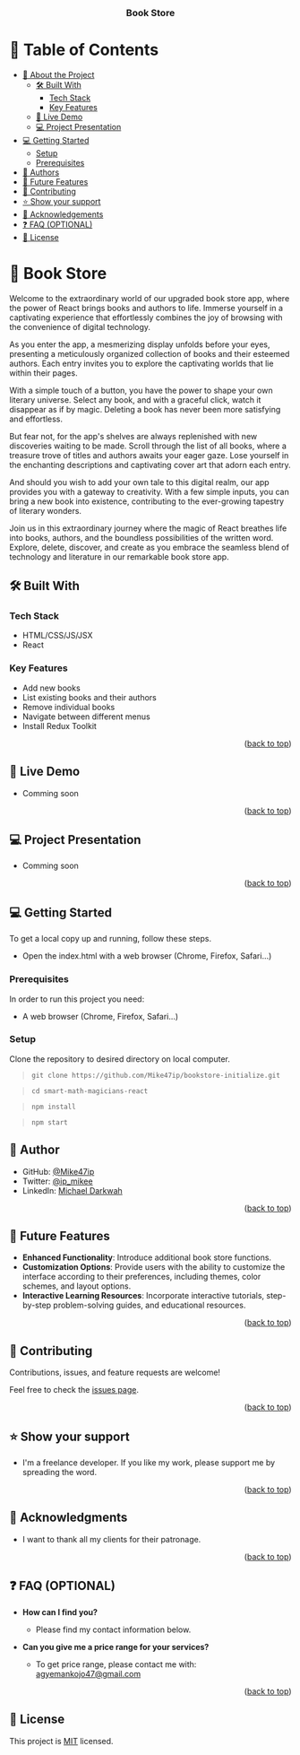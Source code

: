 <a name="readme-top"></a>

<!--
HOW TO USE:
This is an example of how you may give instructions on setting up your project locally.

Modify this file to match your project and remove sections that don't apply.

REQUIRED SECTIONS:
- Table of Contents
- About the Project
  - Built With
  - Live Demo
- Getting Started
- Authors
- Future Features
- Contributing
- Show your support
- Acknowledgements
- License

OPTIONAL SECTIONS:
- FAQ

After you're finished please remove all the comments and instructions!
-->

<div align="center">
  <!-- You are encouraged to replace this logo with your own! Otherwise you can also remove it. -->
  <!-- <img src="./src/images/s_logo.png" alt="logo" width="140"  height="auto" /> -->
  <br/>

  <h3><b>Book Store</b></h3>

</div>


# 📗 Table of Contents

- [📖 About the Project](#about-project)
  - [🛠 Built With](#built-with)
    - [Tech Stack](#tech-stack)
    - [Key Features](#key-features)
  - [🚀 Live Demo](#live-demo)
  - [💻 Project Presentation](#presentation)
- [💻 Getting Started](#getting-started)
  - [Setup](#setup)
  - [Prerequisites](#prerequisites)
- [👥 Authors](#authors)
- [🔭 Future Features](#future-features)
- [🤝 Contributing](#contributing)
- [⭐️ Show your support](#support)
- [🙏 Acknowledgements](#acknowledgements)
- [❓ FAQ (OPTIONAL)](#faq)
- [📝 License](#license)

<!-- PROJECT DESCRIPTION  -->

# 📖 Book Store <a name="about-project"></a>

Welcome to the extraordinary world of our upgraded book store app, where the power of React brings books and authors to life. Immerse yourself in a captivating experience that effortlessly combines the joy of browsing with the convenience of digital technology.

As you enter the app, a mesmerizing display unfolds before your eyes, presenting a meticulously organized collection of books and their esteemed authors. Each entry invites you to explore the captivating worlds that lie within their pages.

With a simple touch of a button, you have the power to shape your own literary universe. Select any book, and with a graceful click, watch it disappear as if by magic. Deleting a book has never been more satisfying and effortless.

But fear not, for the app's shelves are always replenished with new discoveries waiting to be made. Scroll through the list of all books, where a treasure trove of titles and authors awaits your eager gaze. Lose yourself in the enchanting descriptions and captivating cover art that adorn each entry.

And should you wish to add your own tale to this digital realm, our app provides you with a gateway to creativity. With a few simple inputs, you can bring a new book into existence, contributing to the ever-growing tapestry of literary wonders.

Join us in this extraordinary journey where the magic of React breathes life into books, authors, and the boundless possibilities of the written word. Explore, delete, discover, and create as you embrace the seamless blend of technology and literature in our remarkable book store app.

## 🛠 Built With <a name="built-with"></a>

### Tech Stack <a name="tech-stack"></a>
- HTML/CSS/JS/JSX
- React


<!-- Features -->

### Key Features <a name="key-features"></a>
- Add new books
- List existing books and their authors
- Remove individual books
- Navigate between different menus
- Install Redux Toolkit

<p align="right">(<a href="#readme-top">back to top</a>)</p>

<!-- LIVE DEMO  -->

## 🚀 Live Demo <a name="live-demo"></a>
- Comming soon
<!-- - Click <a href="https://wacoo.github.io/DEF-CON_Summit/">here</a> to open the live demo. -->
<p align="right">(<a href="#readme-top">back to top</a>)</p>

## 💻 Project Presentation <a name="presentation"></a>
<!-- - Click <a href="">here</a> to open the presentation. -->
- Comming soon
<p align="right">(<a href="#readme-top">back to top</a>)</p>
<!-- GETTING STARTED -->

## 💻 Getting Started <a name="getting-started"></a>
To get a local copy up and running, follow these steps.
- Open the index.html with a web browser (Chrome, Firefox, Safari...)

### Prerequisites

In order to run this project you need:
- A web browser (Chrome, Firefox, Safari...)
<!--
Example command:

```sh
 gem install rails
```
 -->

### Setup
Clone the repository to desired directory on local computer.
> `git clone https://github.com/Mike47ip/bookstore-initialize.git`

> `cd smart-math-magicians-react`

> `npm install`

> `npm start`

## 👥 Author <a name="authors"></a>
- GitHub: [@Mike47ip](https://github.com/Mike47ip)
- Twitter: [@ip_mikee](https://twitter.com/ip_mikee/)
- LinkedIn: [Michael Darkwah](https://linkedin.com/in/michael-darkwah-81a039141/)

<p align="right">(<a href="#readme-top">back to top</a>)</p>

<!-- FUTURE FEATURES -->

## 🔭 Future Features <a name="future-features"></a>
- **Enhanced Functionality**: Introduce additional book store functions.
- **Customization Options**: Provide users with the ability to customize the interface according to their preferences, including themes, color schemes, and layout options.
- **Interactive Learning Resources**: Incorporate interactive tutorials, step-by-step problem-solving guides, and educational resources.
<p align="right">(<a href="#readme-top">back to top</a>)</p>

<!-- CONTRIBUTING -->

## 🤝 Contributing <a name="contributing"></a>

Contributions, issues, and feature requests are welcome!

Feel free to check the [issues page](../../issues/).

<p align="right">(<a href="#readme-top">back to top</a>)</p>

<!-- SUPPORT -->

## ⭐️ Show your support <a name="support"></a>

- I'm a freelance developer. If you like my work, please support me by spreading the word.

<p align="right">(<a href="#readme-top">back to top</a>)</p>

<!-- ACKNOWLEDGEMENTS -->

## 🙏 Acknowledgments <a name="acknowledgements"></a>
- I want to thank all my clients for their patronage.

<p align="right">(<a href="#readme-top">back to top</a>)</p>

<!-- FAQ (optional) -->

## ❓ FAQ (OPTIONAL) <a name="faq"></a>
- **How can I find you?**

  - Please find my contact information below.

- **Can you give me a price range for your services?**

  - To get price range, please contact me with: agyemankojo47@gmail.com

<p align="right">(<a href="#readme-top">back to top</a>)</p>

<!-- LICENSE -->

## 📝 License <a name="license"></a>

This project is [MIT](MIT.md) licensed.